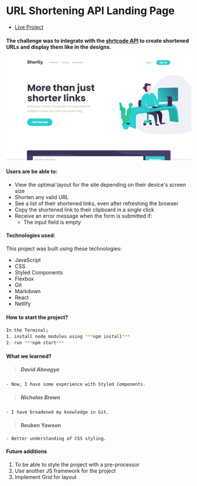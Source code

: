 # URL Shortening API Landing Page

- [Live Project](https://url-shortening-amalitech.netlify.app/)

####  The challenge was to integrate with the [shrtcode API](https://shrtco.de/) to create shortened URLs and display them like in the designs.

![URL Shortening API Landing Page](./screenshot.PNG)

#### Users are be able to:
- View the optimal layout for the site depending on their device's screen size
- Shorten any valid URL
- See a list of their shortened links, even after refreshing the browser
- Copy the shortened link to their clipboard in a single click
- Receive an error message when the form is submitted if:
    - The input field is empty

#### Technologies used:
This project was built using these technologies:
- JavaScript
- CSS
- Styled Components
- Flexbox
- Git
- Markdown
- React
- Netlify

#### How to start the project?
```sh
In the Terminal;
1. install node modules using ***npm install***
2. run ***npm start***
```

#### What we learned?
> ##### David Aboagye
    - Now, I have some experience with Styled Components.

> ##### Nicholas Brown
    - I have broadened my knowledge in Git.

> #### Reuben Yawson
    - Better understanding of CSS styling.


#### Future additions
1. To be able to style the project with a pre-processor
2. Use another JS framework for the project
3. Implement Grid for layout